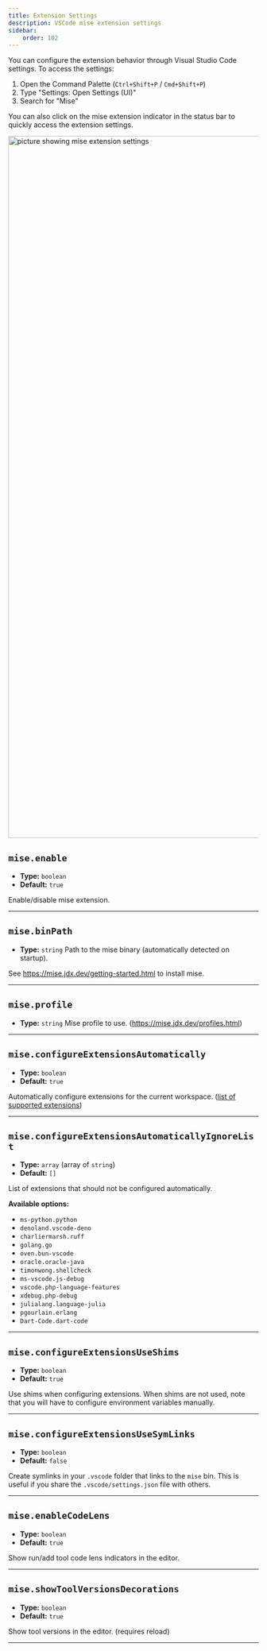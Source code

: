 ```yaml
---
title: Extension Settings
description: VSCode mise extension settings
sidebar:
    order: 102
---
```


You can configure the extension behavior through Visual Studio Code settings. To
access the settings:

1. Open the Command Palette (`Ctrl+Shift+P` / `Cmd+Shift+P`)
2. Type "Settings: Open Settings (UI)"
3. Search for "Mise"

You can also click on the mise extension indicator in the status bar to quickly
access the extension settings.

<img width="1414" alt="picture showing mise extension settings" src="https://github.com/user-attachments/assets/1572f0e8-98b2-4f05-a21f-de77ee020f73">

## `mise.enable`

- **Type:** `boolean`
- **Default:** `true`

Enable/disable mise extension.

---

## `mise.binPath`

- **Type:** `string` Path to the mise binary (automatically detected on
  startup).

See https://mise.jdx.dev/getting-started.html to install mise.

---

## `mise.profile`

- **Type:** `string` Mise profile to use. (https://mise.jdx.dev/profiles.html)

---

## `mise.configureExtensionsAutomatically`

- **Type:** `boolean`
- **Default:** `true`

Automatically configure extensions for the current workspace.
([list of supported extensions](https://github.com/hverlin/mise-vscode/wiki/Supported-extensions))

---

## `mise.configureExtensionsAutomaticallyIgnoreList`

- **Type:** `array` (array of `string`)
- **Default:** `[]`

List of extensions that should not be configured automatically.

**Available options:**

- `ms-python.python`
- `denoland.vscode-deno`
- `charliermarsh.ruff`
- `golang.go`
- `oven.bun-vscode`
- `oracle.oracle-java`
- `timonwong.shellcheck`
- `ms-vscode.js-debug`
- `vscode.php-language-features`
- `xdebug.php-debug`
- `julialang.language-julia`
- `pgourlain.erlang`
- `Dart-Code.dart-code`

---

## `mise.configureExtensionsUseShims`

- **Type:** `boolean`
- **Default:** `true`

Use shims when configuring extensions. When shims are not used, note that you
will have to configure environment variables manually.

---

## `mise.configureExtensionsUseSymLinks`

- **Type:** `boolean`
- **Default:** `false`

Create symlinks in your `.vscode` folder that links to the `mise` bin. This is
useful if you share the `.vscode/settings.json` file with others.

---

## `mise.enableCodeLens`

- **Type:** `boolean`
- **Default:** `true`

Show run/add tool code lens indicators in the editor.

---

## `mise.showToolVersionsDecorations`

- **Type:** `boolean`
- **Default:** `true`

Show tool versions in the editor. (requires reload)

---
